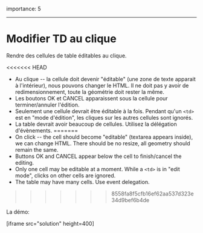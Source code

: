 importance: 5

---

# Modifier TD au clique

Rendre des cellules de table éditables au clique.

<<<<<<< HEAD
- Au clique -- la cellule doit devenir "éditable" (une zone de texte apparait à l'intérieur), nous pouvons changer le HTML. Il ne doit pas y avoir de redimensionnement, toute la géométrie doit rester la même.
- Les boutons OK et CANCEL apparaissent sous la cellule pour terminer/annuler l'édition.
- Seulement une cellule devrait être éditable à la fois. Pendant qu'un `<td>` est en "mode d'édition", les cliques sur les autres cellules sont ignorés.
- La table devrait avoir beaucoup de cellules. Utilisez la délégation d'évènements.
=======
- On click -- the cell should become "editable" (textarea appears inside), we can change HTML. There should be no resize, all geometry should remain the same.
- Buttons OK and CANCEL appear below the cell to finish/cancel the editing.
- Only one cell may be editable at a moment. While a `<td>` is in "edit mode", clicks on other cells are ignored.
- The table may have many cells. Use event delegation.
>>>>>>> 8558fa8f5cfb16ef62aa537d323e34d9bef6b4de

La démo:

[iframe src="solution" height=400]
